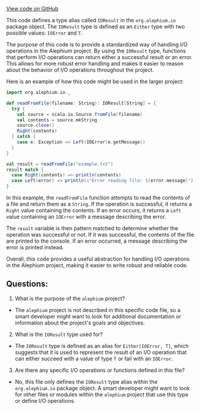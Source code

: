 [View code on GitHub](https://github.com/alephium/alephium/io/src/main/scala/org/alephium/io/package.scala)

This code defines a type alias called `IOResult` in the `org.alephium.io` package object. The `IOResult` type is defined as an `Either` type with two possible values: `IOError` and `T`. 

The purpose of this code is to provide a standardized way of handling I/O operations in the Alephium project. By using the `IOResult` type, functions that perform I/O operations can return either a successful result or an error. This allows for more robust error handling and makes it easier to reason about the behavior of I/O operations throughout the project.

Here is an example of how this code might be used in the larger project:

```scala
import org.alephium.io._

def readFromFile(filename: String): IOResult[String] = {
  try {
    val source = scala.io.Source.fromFile(filename)
    val contents = source.mkString
    source.close()
    Right(contents)
  } catch {
    case e: Exception => Left(IOError(e.getMessage))
  }
}

val result = readFromFile("example.txt")
result match {
  case Right(contents) => println(contents)
  case Left(error) => println(s"Error reading file: ${error.message}")
}
```

In this example, the `readFromFile` function attempts to read the contents of a file and return them as a `String`. If the operation is successful, it returns a `Right` value containing the contents. If an error occurs, it returns a `Left` value containing an `IOError` with a message describing the error.

The `result` variable is then pattern matched to determine whether the operation was successful or not. If it was successful, the contents of the file are printed to the console. If an error occurred, a message describing the error is printed instead.

Overall, this code provides a useful abstraction for handling I/O operations in the Alephium project, making it easier to write robust and reliable code.
## Questions: 
 1. What is the purpose of the `alephium` project?
- The `alephium` project is not described in this specific code file, so a smart developer might want to look for additional documentation or information about the project's goals and objectives.

2. What is the `IOResult` type used for?
- The `IOResult` type is defined as an alias for `Either[IOError, T]`, which suggests that it is used to represent the result of an I/O operation that can either succeed with a value of type `T` or fail with an `IOError`.

3. Are there any specific I/O operations or functions defined in this file?
- No, this file only defines the `IOResult` type alias within the `org.alephium.io` package object. A smart developer might want to look for other files or modules within the `alephium` project that use this type or define I/O operations.